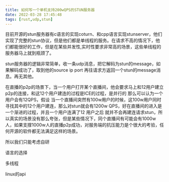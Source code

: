 ```yaml
---
title: 如何写一个单机支持200wQPS的STUN服务器
date: 2022-03-28 17:45:48
tags: [rust,udp,stun]
---
```


目前开源的stun服务器有c语言的实现coturn、和cpp语言实现stunserver，他们实现了完整的stun协议，但是他们都是单线程的服务。在请求不高的情况下，他们都能很好的工作，但是在某些并发性,实时性要求非常高的场景，这些单线程的服务器马上就到瓶颈了。 

stun服务器的逻辑非常简单，收一条udp消息，把它解码为stun的message，如果解码成功了，取到他的source ip port 再往请求方返回一个stun的message消息。再无其他。

在直播的p2p的场景下，当一个用户打开某个直播间，他会要求马上和12用户建立p2p的连接，和这12个用户建连的过程是ICE的过程，是并行的
那么可以认为一个用户会有12QPS，假设 当一个直播间突然有100w用户的时候，这100w用户同时寻找其中的12个用户建连，那么对stun就会有1200w QPS，好在直播间的进入是一个渐进的过程，并且一个用户连满了12 用户之后 就并不会再建连请求stun，所以真实的场景没有那么夸张，但是某些情况下，同个直播间有可能会有1000w人，如果支撑1000w人的直播p2p成功，对服务端的抗压能力是个很大的考验，任何开源的软件都无法满足这样的场景。


所以我们只能考虑自研

语言的选择

多线程

linux的api





